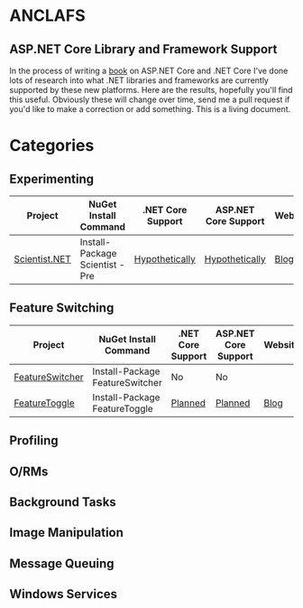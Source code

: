 # ANCLAFS
## ASP.NET Core Library and Framework Support

In the process of writing a [book](https://www.packtpub.com/application-development/aspnet-core-10-high-performance) on ASP.NET Core and .NET Core I've done lots of research into what .NET libraries and frameworks are currently supported by these new platforms. Here are the results, hopefully you'll find this useful. Obviously these will change over time, send me a pull request if you'd like to make a correction or add something. This is a living document.

# Categories

## Experimenting
Project | NuGet Install Command | .NET Core Support | ASP.NET Core Support | Website
------- | --------------------- | ----------------- | -------------------- | -------
[Scientist.NET](https://github.com/Haacked/Scientist.net) | Install-Package Scientist -Pre | [Hypothetically](https://github.com/Haacked/Scientist.net/issues/54) | [Hypothetically](https://github.com/Haacked/Scientist.net/pull/37) | [Blog](http://haacked.com/archive/2016/01/20/scientist)

## Feature Switching
Project | NuGet Install Command | .NET Core Support | ASP.NET Core Support | Website
------- | --------------------- | ----------------- | -------------------- | -------
[FeatureSwitcher](https://github.com/mexx/FeatureSwitcher) | Install-Package FeatureSwitcher | No | No
[FeatureToggle](https://github.com/jason-roberts/FeatureToggle) | Install-Package FeatureToggle | [Planned](https://github.com/jason-roberts/FeatureToggle/issues/109) | [Planned](https://github.com/jason-roberts/FeatureToggle/issues/109) | [Blog](http://dontcodetired.com/blog/?tag=/featuretoggle)

## Profiling

## O/RMs

## Background Tasks

## Image Manipulation

## Message Queuing

## Windows Services
